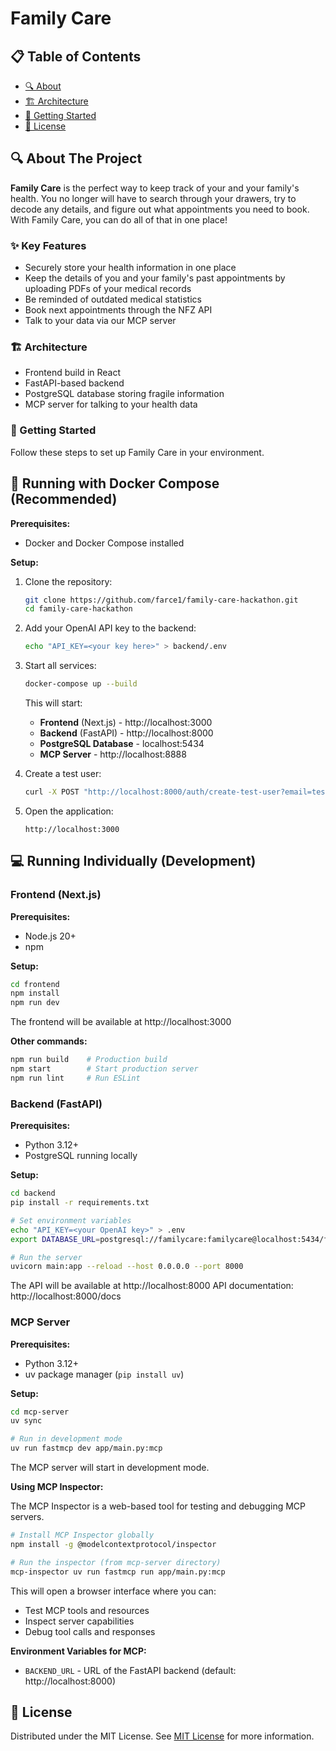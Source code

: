# Family Care

## 📋 Table of Contents

- [🔍 About](#-about-the-project)
- [🏗️ Architecture](#arch)
- [🚀 Getting Started](#-getting-started)
- [📄 License](#-license)

## 🔍 About The Project

**Family Care** is the perfect way to keep track of your and your family's health. You no longer will have to search through your drawers, try to decode any details, and figure out what appointments you need to book. With Family Care, you can do all of that in one place!

### **✨ Key Features**

- Securely store your health information in one place
- Keep the details of you and your family's past appointments by uploading PDFs of your medical records
- Be reminded of outdated medical statistics
- Book next appointments through the NFZ API
- Talk to your data via our MCP server

### **🏗️ Architecture** <a name="arch"></a>

- Frontend build in React
- FastAPI-based backend
- PostgreSQL database storing fragile information
- MCP server for talking to your health data


### **🚀 Getting Started**

Follow these steps to set up Family Care in your environment.

## 🐳 Running with Docker Compose (Recommended)

**Prerequisites:**
- Docker and Docker Compose installed

**Setup:**
1. Clone the repository:
   ```bash
   git clone https://github.com/farce1/family-care-hackathon.git
   cd family-care-hackathon
   ```

2. Add your OpenAI API key to the backend:
   ```bash
   echo "API_KEY=<your key here>" > backend/.env
   ```

3. Start all services:
   ```bash
   docker-compose up --build
   ```

   This will start:
   - **Frontend** (Next.js) - http://localhost:3000
   - **Backend** (FastAPI) - http://localhost:8000
   - **PostgreSQL Database** - localhost:5434
   - **MCP Server** - http://localhost:8888

4. Create a test user:
   ```bash
   curl -X POST "http://localhost:8000/auth/create-test-user?email=test@example.com&first_name=Test&last_name=User"
   ```

5. Open the application:
   ```
   http://localhost:3000
   ```

## 💻 Running Individually (Development)

### Frontend (Next.js)

**Prerequisites:**
- Node.js 20+
- npm

**Setup:**
```bash
cd frontend
npm install
npm run dev
```

The frontend will be available at http://localhost:3000

**Other commands:**
```bash
npm run build    # Production build
npm start        # Start production server
npm run lint     # Run ESLint
```

### Backend (FastAPI)

**Prerequisites:**
- Python 3.12+
- PostgreSQL running locally

**Setup:**
```bash
cd backend
pip install -r requirements.txt

# Set environment variables
echo "API_KEY=<your OpenAI key>" > .env
export DATABASE_URL=postgresql://familycare:familycare@localhost:5434/familycare

# Run the server
uvicorn main:app --reload --host 0.0.0.0 --port 8000
```

The API will be available at http://localhost:8000
API documentation: http://localhost:8000/docs

### MCP Server

**Prerequisites:**
- Python 3.12+
- uv package manager (`pip install uv`)

**Setup:**
```bash
cd mcp-server
uv sync

# Run in development mode
uv run fastmcp dev app/main.py:mcp
```

The MCP server will start in development mode.

**Using MCP Inspector:**

The MCP Inspector is a web-based tool for testing and debugging MCP servers.

```bash
# Install MCP Inspector globally
npm install -g @modelcontextprotocol/inspector

# Run the inspector (from mcp-server directory)
mcp-inspector uv run fastmcp run app/main.py:mcp
```

This will open a browser interface where you can:
- Test MCP tools and resources
- Inspect server capabilities
- Debug tool calls and responses

**Environment Variables for MCP:**
- `BACKEND_URL` - URL of the FastAPI backend (default: http://localhost:8000)

## 📄 License

Distributed under the MIT License. See [MIT License](LICENSE) for more information.
